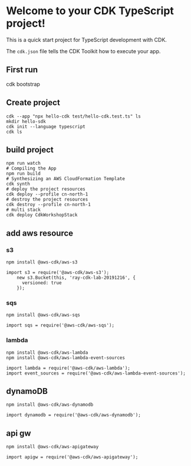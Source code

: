 # Welcome to your CDK TypeScript project!

This is a quick start project for TypeScript development with CDK.

The `cdk.json` file tells the CDK Toolkit how to execute your app.

## First run
cdk bootstrap

## Create project
```
cdk --app "npx hello-cdk test/hello-cdk.test.ts" ls
mkdir hello-sdk
cdk init --language typescript
cdk ls
```

## build project
```
npm run watch
# Compiling the App
npm run build
# Synthesizing an AWS CloudFormation Template
cdk synth
# deploy the project resources
cdk deploy --profile cn-north-1
# destroy the project resources
cdk destroy --profile cn-north-1
# multi stack
cdk deploy CdkWorkshopStack
```
## add aws resource
### s3
```
npm install @aws-cdk/aws-s3

import s3 = require('@aws-cdk/aws-s3');
    new s3.Bucket(this, 'ray-cdk-lab-20191216', {
      versioned: true
    });
```

### sqs
```
npm install @aws-cdk/aws-sqs

import sqs = require('@aws-cdk/aws-sqs');
```


### lambda
```
npm install @aws-cdk/aws-lambda
npm install @aws-cdk/aws-lambda-event-sources

import lambda = require('@aws-cdk/aws-lambda');
import event_sources = require('@aws-cdk/aws-lambda-event-sources');

```

## dynamoDB
```
npm install @aws-cdk/aws-dynamodb

import dynamodb = require('@aws-cdk/aws-dynamodb');
```

## api gw
```
npm install @aws-cdk/aws-apigateway

import apigw = require('@aws-cdk/aws-apigateway');
```
